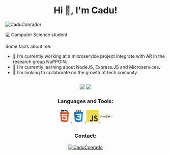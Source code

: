 <h1 align="center"> Hi 👋, I'm Cadu! </h1>
<p align="left"> <img src=https://komarev.com/ghpvc/?username=CaduConrado alt=CaduConrado/> </p>
💻 Computer Science student

Some facts about me:

- 🔭 I’m currently working at a microservice project integrate with AR in the research group NuPPGIN.
- 🌱 I’m currently learning about NodeJS, Express.JS and Microservices.
- 👯 I’m looking to collaborate on the growth of tech comunity.
## 

<h3 align="center">
<p align="center">
<a>
<img height="150cm" src="https://github-readme-stats.vercel.app/api?username=CaduConrado&theme=cobalt&show_icons=true">
<img height="150cm" src="https://github-readme-stats.vercel.app/api/top-langs/?username=CaduConrado&layout=compact&langs_count=16&theme=cobalt"/>
</a>
</p>
</h3>

<h3 align="center">Languages and Tools:</h3>
<p align="center">
    <a href="https://www.w3.org/html/" target="_blank"> <img src="https://raw.githubusercontent.com/devicons/devicon/master/icons/html5/html5-original-wordmark.svg" alt="html5" width="40" height="40"/> </a>
    <a href="https://www.w3schools.com/css/" target="_blank"> <img src="https://raw.githubusercontent.com/devicons/devicon/master/icons/css3/css3-original-wordmark.svg" alt="css3" width="40" height="40"/> </a>
    <a href="https://developer.mozilla.org/en-US/docs/Web/JavaScript" target="_blank"> <img src="https://raw.githubusercontent.com/devicons/devicon/master/icons/javascript/javascript-original.svg" alt="javascript" width="40" height="40"/> </a>
      <a href="https://nodejs.org" target="_blank"> <img src="https://raw.githubusercontent.com/devicons/devicon/master/icons/nodejs/nodejs-original-wordmark.svg" alt="nodejs" width="40" height="40"/> </a>
    
</p>

## 

<h3 align=center> Contact: </h3>
<p align="center">
<a href="mailto:conradobcc@gmail.com" target="blank"><img align="center" src="https://img.shields.io/badge/Gmail-D14836?style=for-the-badge&logo=gmail&logoColor=white" alt="CaduConrado" height="30" width="80" /></a>
